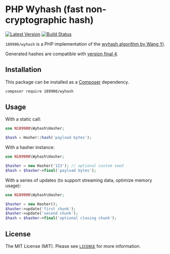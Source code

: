 # PHP Wyhash (fast non-cryptographic hash)

[![Latest Version](https://img.shields.io/github/release/189900/wyhash.svg?style=flat-square)](https://github.com/189900/wyhash/releases)
[![Build Status](https://img.shields.io/github/actions/workflow/status/189900/wyhash/ci.yaml?branch=develop&label=ci%20build&style=flat-square)](https://github.com/189900/wyhash/actions?query=workflow%3ACI)

`189900/wyhash` is a PHP implementation of the [wyhash algorithm by Wang Yi](https://github.com/wangyi-fudan/wyhash).

Generated hashes are compatible with [version final 4](https://github.com/wangyi-fudan/wyhash/tree/ea3b25e1aef55d90f707c3a292eeb9162e2615d8).

## Installation

This package can be installed as a [Composer](https://getcomposer.org/) dependency.

```bash
composer require 189900/wyhash
```

## Usage
With a static call:
```php
use N189900\Wyhash\Hasher;

$hash = Hasher::hash('payload bytes');
```

With a hasher instance:
```php
use N189900\Wyhash\Hasher;

$hasher = new Hasher('123'); // optional custom seed
$hash = $hasher->final('payload bytes');
```

With a series of updates (to support streaming data, optimize memory usage):
```php
use N189900\Wyhash\Hasher;

$hasher = new Hasher();
$hasher->update('first chunk');
$hasher->update('second chunk');
$hash = $hasher->final('optional closing chunk');
```
## License

The MIT License (MIT). Please see [`LICENSE`](./LICENSE) for more information.

